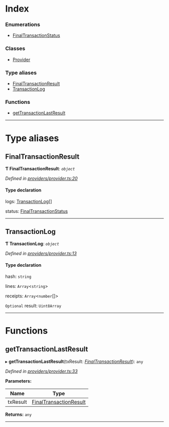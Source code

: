 

# Index

### Enumerations

* [FinalTransactionStatus](../enums/_providers_provider_.finaltransactionstatus.md)

### Classes

* [Provider](../classes/_providers_provider_.provider.md)

### Type aliases

* [FinalTransactionResult](_providers_provider_.md#finaltransactionresult)
* [TransactionLog](_providers_provider_.md#transactionlog)

### Functions

* [getTransactionLastResult](_providers_provider_.md#gettransactionlastresult)

---

# Type aliases

<a id="finaltransactionresult"></a>

##  FinalTransactionResult

**Ƭ FinalTransactionResult**: *`object`*

*Defined in [providers/provider.ts:20](https://github.com/nearprotocol/nearlib/blob/206b17f/src.ts/providers/provider.ts#L20)*

#### Type declaration

 logs: [TransactionLog](_providers_provider_.md#transactionlog)[]

 status: [FinalTransactionStatus](../enums/_providers_provider_.finaltransactionstatus.md)

___
<a id="transactionlog"></a>

##  TransactionLog

**Ƭ TransactionLog**: *`object`*

*Defined in [providers/provider.ts:13](https://github.com/nearprotocol/nearlib/blob/206b17f/src.ts/providers/provider.ts#L13)*

#### Type declaration

 hash: `string`

 lines: `Array`<`string`>

 receipts: `Array`<`number`[]>

`Optional`  result: `Uint8Array`

___

# Functions

<a id="gettransactionlastresult"></a>

##  getTransactionLastResult

▸ **getTransactionLastResult**(txResult: *[FinalTransactionResult](_providers_provider_.md#finaltransactionresult)*): `any`

*Defined in [providers/provider.ts:33](https://github.com/nearprotocol/nearlib/blob/206b17f/src.ts/providers/provider.ts#L33)*

**Parameters:**

| Name | Type |
| ------ | ------ |
| txResult | [FinalTransactionResult](_providers_provider_.md#finaltransactionresult) |

**Returns:** `any`

___

